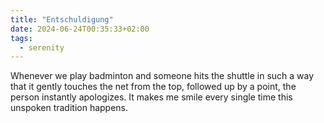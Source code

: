 ```yaml
---
title: "Entschuldigung"
date: 2024-06-24T00:35:33+02:00
tags:
  - serenity
---
```


Whenever we play badminton and someone hits the shuttle in such a way that it
gently touches the net from the top, followed up by a point, the person
instantly apologizes. It makes me smile every single time this unspoken
tradition happens.

